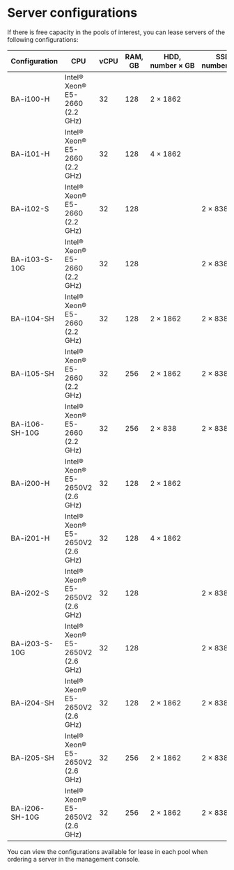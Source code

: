 # Server configurations

If there is free capacity in the pools of interest, you can lease servers of the following configurations:

| Configuration   | CPU                                  | vCPU | RAM, GB | HDD,<br/>number&nbsp;×&nbsp;GB | SSD,<br/>number&nbsp;×&nbsp;GB | Network, Gbps |
|----------------|--------------------------------------|------|---------|-------------------------|-------------------------|--------------|
| BA-i100-H      | Intel® Xeon®<br/>E5-2660 (2.2 GHz)   | 32   | 128     | 2&nbsp;×&nbsp;1862      |                         | 1            |
| BA-i101-H      | Intel® Xeon®<br/>E5-2660 (2.2 GHz)   | 32   | 128     | 4&nbsp;×&nbsp;1862      |                         | 1            |
| BA-i102-S      | Intel® Xeon®<br/>E5-2660 (2.2 GHz)   | 32   | 128     |                         | 2&nbsp;×&nbsp;838       | 1            |
| BA-i103-S-10G  | Intel® Xeon®<br/>E5-2660 (2.2 GHz)   | 32   | 128     |                         | 2&nbsp;×&nbsp;838       | 10           |
| BA-i104-SH     | Intel® Xeon®<br/>E5-2660 (2.2 GHz)   | 32   | 128     | 2&nbsp;×&nbsp;1862      | 2&nbsp;×&nbsp;838       | 1            |
| BA-i105-SH     | Intel® Xeon®<br/>E5-2660 (2.2 GHz)   | 32   | 256     | 2&nbsp;×&nbsp;1862      | 2&nbsp;×&nbsp;838       | 1            |
| BA-i106-SH-10G | Intel® Xeon®<br/>E5-2660 (2.2 GHz)   | 32   | 256     | 2&nbsp;×&nbsp;838       | 2&nbsp;×&nbsp;838       | 10           |
| BA-i200-H      | Intel® Xeon®<br/>E5-2650V2 (2.6 GHz) | 32   | 128     | 2&nbsp;×&nbsp;1862      |                         | 1            |
| BA-i201-H      | Intel® Xeon®<br/>E5-2650V2 (2.6 GHz) | 32   | 128     | 4&nbsp;×&nbsp;1862      |                         | 1            |
| BA-i202-S      | Intel® Xeon®<br/>E5-2650V2 (2.6 GHz) | 32   | 128     |                         | 2&nbsp;×&nbsp;838       | 1            |
| BA-i203-S-10G  | Intel® Xeon®<br/>E5-2650V2 (2.6 GHz) | 32   | 128     |                         | 2&nbsp;×&nbsp;838       | 10           |
| BA-i204-SH     | Intel® Xeon®<br/>E5-2650V2 (2.6 GHz) | 32   | 128     | 2&nbsp;×&nbsp;1862      | 2&nbsp;×&nbsp;838       | 1            |
| BA-i205-SH     | Intel® Xeon®<br/>E5-2650V2 (2.6 GHz) | 32   | 256     | 2&nbsp;×&nbsp;1862      | 2&nbsp;×&nbsp;838       | 1            |
| BA-i206-SH-10G | Intel® Xeon®<br/>E5-2650V2 (2.6 GHz) | 32   | 256     | 2&nbsp;×&nbsp;1862      | 2&nbsp;×&nbsp;838       | 10           |

You can view the configurations available for lease in each pool when ordering a server in the management console.